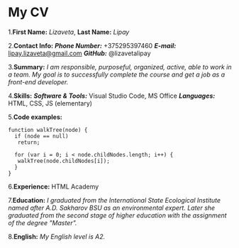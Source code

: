 # My CV
1.__First Name:__ *Lizaveta*, __Last Name:__ *Lipay*

2.__Contact Info:__
  ***Phone Number:*** +375295397460
  ***E-mail:*** lipay.lizaveta@gmail.com 
  ***GitHub:*** @lizavetalipay
  
3.__Summary:__
  *I am responsible, purposeful, organized, active, able to work in a team. My goal is to successfully complete the course and get a job as a front-end developer.*
  
4.__Skills:__
  ***Software & Tools:*** Visual Studio Code, MS Office
  ***Languages:*** HTML, CSS, JS (elementary)
  
5.__Code examples:__

    function walkTree(node) {
      if (node == null) 
       return;
   
      for (var i = 0; i < node.childNodes.length; i++) {
       walkTree(node.childNodes[i]);
      }
    }
    
6.__Experience:__
  HTML Academy
  
7.__Education:__
  *I graduated from the International State Ecological Institute named after A.D. Sakharov BSU as an environmental expert. Later she graduated from the second stage of higher education with the assignment of the degree "Master".*
  
8.__English:__
  *My English level is A2.*
